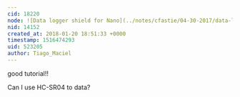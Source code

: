 ```yaml
---
cid: 18220
node: ![Data logger shield for Nano](../notes/cfastie/04-30-2017/data-logger-shield-for-nano)
nid: 14152
created_at: 2018-01-20 18:51:33 +0000
timestamp: 1516474293
uid: 523205
author: Tiago_Maciel
---
```


good tutorial!!

Can I use HC-SR04 to data?

